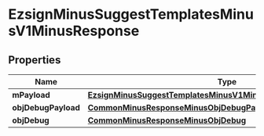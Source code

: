 
# EzsignMinusSuggestTemplatesMinusV1MinusResponse

## Properties
Name | Type | Description | Notes
------------ | ------------- | ------------- | -------------
**mPayload** | [**EzsignMinusSuggestTemplatesMinusV1MinusResponseMinusMPayload**](EzsignMinusSuggestTemplatesMinusV1MinusResponseMinusMPayload.md) |  | 
**objDebugPayload** | [**CommonMinusResponseMinusObjDebugPayload**](CommonMinusResponseMinusObjDebugPayload.md) |  |  [optional]
**objDebug** | [**CommonMinusResponseMinusObjDebug**](CommonMinusResponseMinusObjDebug.md) |  |  [optional]



